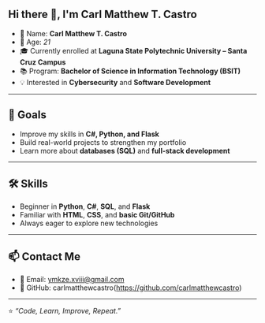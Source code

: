 ## Hi there 👋, I'm Carl Matthew T. Castro

- 🧑 Name: **Carl Matthew T. Castro**  
- 🎂 Age: *21*  
- 🎓 Currently enrolled at **Laguna State Polytechnic University – Santa Cruz Campus**  
- 📚 Program: **Bachelor of Science in Information Technology (BSIT)**  
- 💡 Interested in **Cybersecurity** and **Software Development**  
---

## 🎯 Goals  
- Improve my skills in **C#, Python, and Flask**  
- Build real-world projects to strengthen my portfolio  
- Learn more about **databases (SQL)** and **full-stack development**  

---

## 🛠 Skills  
- Beginner in **Python**, **C#**, **SQL**, and **Flask**  
- Familiar with **HTML**, **CSS**, and **basic Git/GitHub**  
- Always eager to explore new technologies  

---

## 📫 Contact Me  
- 📧 Email: ymkze.xviii@gmail.com 
- 🐙 GitHub: carlmatthewcastro(https://github.com/carlmatthewcastro)  

---

⭐ *“Code, Learn, Improve, Repeat.”*  
